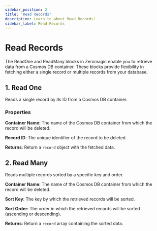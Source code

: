```yaml
---
sidebar_position: 2
title: 'Read Records'
description: Learn to about Read Records! 
sidebar_label: Read Records
---
```


# Read Records

The ReadOne and ReadMany blocks in Zeromagic enable you to retrieve data from a Cosmos DB container. These blocks provide flexibility in fetching either a single record or multiple records from your database.


## 1. Read One

Reads a single record by its ID from a Cosmos DB container.

### Properties

**Container Name**: The name of the Cosmos DB container from which the record will be deleted.

**Record ID**: The unique identifier of the record to be deleted.

**Returns**: Return a `record` object with the fetched data.

## 2. Read Many

Reads multiple records sorted by a specific key and order.

**Container Name**: The name of the Cosmos DB container from which the record will be deleted.

**Sort Key:** The key by which the retrieved records will be sorted.

**Sort Order:** The order in which the retrieved records will be sorted (ascending or descending).

**Returns**: Return a `record` array containing the sorted data.
